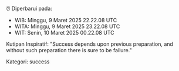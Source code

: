 ⏰ Diperbarui pada:
- WIB: Minggu, 9 Maret 2025 22.22.08 UTC
- WITA: Minggu, 9 Maret 2025 23.22.08 UTC
- WIT: Senin, 10 Maret 2025 00.22.08 UTC

Kutipan Inspiratif:
"Success depends upon previous preparation, and without such preparation there is sure to be failure."


Kategori: success

